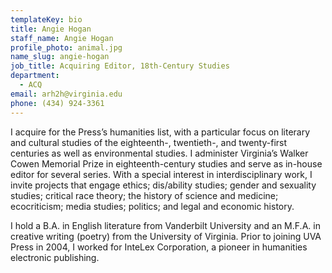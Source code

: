 ```yaml
---
templateKey: bio
title: Angie Hogan
staff_name: Angie Hogan
profile_photo: animal.jpg
name_slug: angie-hogan
job_title: Acquiring Editor, 18th-Century Studies
department:
  - ACQ
email: arh2h@virginia.edu
phone: (434) 924-3361
---
```

I acquire for the Press’s humanities list, with a particular focus on literary and cultural studies of the eighteenth-, twentieth-, and twenty-first centuries as well as environmental studies. I administer Virginia’s Walker Cowen Memorial Prize in eighteenth-century studies and serve as in-house editor for several series. With a special interest in interdisciplinary work, I invite projects that engage ethics; dis/ability studies; gender and sexuality studies; critical race theory; the history of science and medicine; ecocriticism; media studies; politics; and legal and economic history.</p><p>I hold a B.A. in English literature from Vanderbilt University and an M.F.A. in creative writing (poetry) from the University of Virginia. Prior to joining UVA Press in 2004, I worked for InteLex Corporation, a pioneer in humanities electronic publishing.